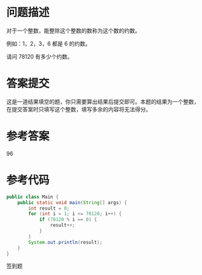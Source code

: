 # 问题描述

对于一个整数，能整除这个整数的数称为这个数的约数。

例如：1，2，3，6 都是 6 的约数。

请问 78120 有多少个约数。

# 答案提交

这是一道结果填空的题，你只需要算出结果后提交即可。本题的结果为一个整数，在提交答案时只填写这个整数，填写多余的内容将无法得分。

# 参考答案

96

# 参考代码

```java
public class Main {
	public static void main(String[] args) {
		int result = 0;
		for (int i = 1; i <= 78120; i++) {
			if (78120 % i == 0) {
				result++;
			}
		}
		System.out.println(result);
	}
}
```

<span class="tag tag-success">签到题</span>